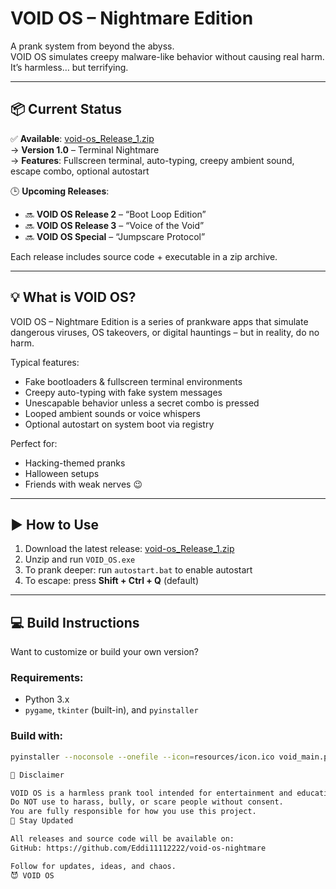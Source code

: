 # VOID OS – Nightmare Edition

A prank system from beyond the abyss.  
VOID OS simulates creepy malware-like behavior without causing real harm.  
It’s harmless… but terrifying.

---

## 📦 Current Status

✅ **Available**: [void-os_Release_1.zip](https://github.com/Eddi11112222/void-os-nightmare/tree/main/releases/tag/v1.0)  
  → **Version 1.0** – Terminal Nightmare  
  → **Features**: Fullscreen terminal, auto-typing, creepy ambient sound, escape combo, optional autostart

🕒 **Upcoming Releases**:
- 🔜 **VOID OS Release 2** – “Boot Loop Edition”
- 🔜 **VOID OS Release 3** – “Voice of the Void”
- 🔜 **VOID OS Special** – “Jumpscare Protocol”

Each release includes source code + executable in a zip archive.

---

## 💡 What is VOID OS?

VOID OS – Nightmare Edition is a series of prankware apps that simulate dangerous viruses, OS takeovers, or digital hauntings – but in reality, do no harm.

Typical features:
- Fake bootloaders & fullscreen terminal environments
- Creepy auto-typing with fake system messages
- Unescapable behavior unless a secret combo is pressed
- Looped ambient sounds or voice whispers
- Optional autostart on system boot via registry

Perfect for:
- Hacking-themed pranks
- Halloween setups
- Friends with weak nerves 😉

---

## ▶️ How to Use

1. Download the latest release: [void-os_Release_1.zip](https://github.com/Eddi11112222/void-os-nightmare/tree/main/releases/tag/v1.0)
2. Unzip and run `VOID_OS.exe`
3. To prank deeper: run `autostart.bat` to enable autostart
4. To escape: press **Shift + Ctrl + Q** (default)

---

## 💻 Build Instructions

Want to customize or build your own version?

### Requirements:
- Python 3.x
- `pygame`, `tkinter` (built-in), and `pyinstaller`

### Build with:
```bash
pyinstaller --noconsole --onefile --icon=resources/icon.ico void_main.py

🛑 Disclaimer

VOID OS is a harmless prank tool intended for entertainment and educational purposes only.
Do NOT use to harass, bully, or scare people without consent.
You are fully responsible for how you use this project.
🔗 Stay Updated

All releases and source code will be available on:
GitHub: https://github.com/Eddi11112222/void-os-nightmare

Follow for updates, ideas, and chaos.
😈 VOID OS